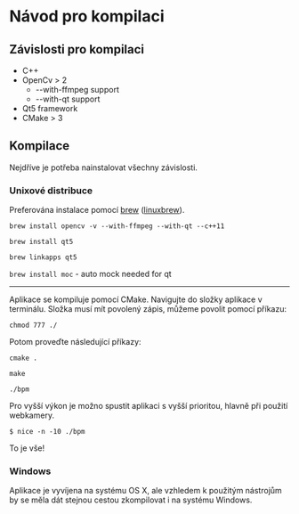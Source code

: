 # Návod pro kompilaci

## Závislosti pro kompilaci
* C++
* OpenCv > 2
  * --with-ffmpeg support
  * --with-qt support
* Qt5 framework
* CMake > 3

## Kompilace
Nejdříve je potřeba nainstalovat všechny závislosti.

### Unixové distribuce
Preferována instalace pomocí [brew](http://brew.sh/) ([linuxbrew](https://github.com/Linuxbrew/linuxbrew)).

`brew install opencv -v --with-ffmpeg --with-qt --c++11`

`brew install qt5`

`brew linkapps qt5`

`brew install moc` - auto mock needed for qt

---

Aplikace se kompiluje pomocí CMake. Navigujte do složky aplikace v terminálu. Složka musí mít povolený zápis, můžeme povolit pomocí příkazu:

`chmod 777 ./`

Potom proveďte následující příkazy:

`cmake .`

`make`

`./bpm`

Pro vyšší výkon je možno spustit aplikaci s vyšší prioritou, hlavně při použití webkamery.

`$ nice -n -10 ./bpm`

To je vše!

### Windows
Aplikace je vyvíjena na systému OS X, ale vzhledem k použitým nástrojům by se měla dát stejnou cestou zkompilovat i na systému Windows.

